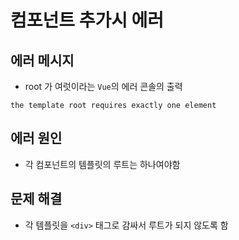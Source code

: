 # 컴포넌트 추가시 에러

## 에러 메시지

-   root 가 여럿이라는 `Vue`의 에러 콘솔의 출력

```
the template root requires exactly one element
```

## 에러 원인

-   각 컴포넌트의 템플릿의 루트는 하나여야함

## 문제 해결

-   각 템플릿을 `<div>` 태그로 감싸서 루트가 되지 않도록 함

